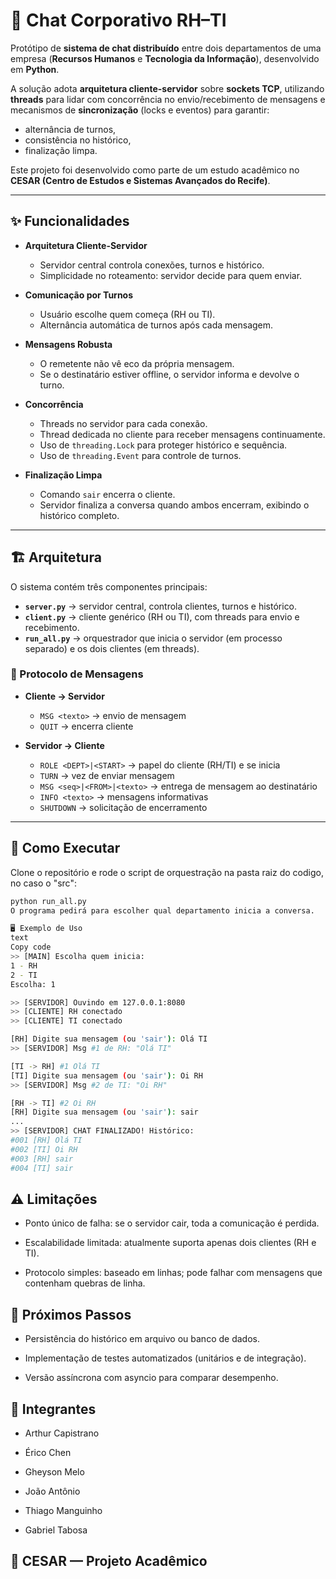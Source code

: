 # 💬 Chat Corporativo RH–TI

Protótipo de **sistema de chat distribuído** entre dois departamentos de uma empresa (**Recursos Humanos** e **Tecnologia da Informação**), desenvolvido em **Python**.  

A solução adota **arquitetura cliente-servidor** sobre **sockets TCP**, utilizando **threads** para lidar com concorrência no envio/recebimento de mensagens e mecanismos de **sincronização** (locks e eventos) para garantir:  
- alternância de turnos,  
- consistência no histórico,  
- finalização limpa.  

Este projeto foi desenvolvido como parte de um estudo acadêmico no **CESAR (Centro de Estudos e Sistemas Avançados do Recife)**.

---

## ✨ Funcionalidades

- **Arquitetura Cliente-Servidor**  
  - Servidor central controla conexões, turnos e histórico.  
  - Simplicidade no roteamento: servidor decide para quem enviar.  

- **Comunicação por Turnos**  
  - Usuário escolhe quem começa (RH ou TI).  
  - Alternância automática de turnos após cada mensagem.  

- **Mensagens Robusta**  
  - O remetente não vê eco da própria mensagem.  
  - Se o destinatário estiver offline, o servidor informa e devolve o turno.  

- **Concorrência**  
  - Threads no servidor para cada conexão.  
  - Thread dedicada no cliente para receber mensagens continuamente.  
  - Uso de `threading.Lock` para proteger histórico e sequência.  
  - Uso de `threading.Event` para controle de turnos.  

- **Finalização Limpa**  
  - Comando `sair` encerra o cliente.  
  - Servidor finaliza a conversa quando ambos encerram, exibindo o histórico completo.  

---

## 🏗️ Arquitetura

O sistema contém três componentes principais:

- **`server.py`** → servidor central, controla clientes, turnos e histórico.  
- **`client.py`** → cliente genérico (RH ou TI), com threads para envio e recebimento.  
- **`run_all.py`** → orquestrador que inicia o servidor (em processo separado) e os dois clientes (em threads).  

### 🔄 Protocolo de Mensagens

- **Cliente → Servidor**
  - `MSG <texto>` → envio de mensagem  
  - `QUIT` → encerra cliente  

- **Servidor → Cliente**
  - `ROLE <DEPT>|<START>` → papel do cliente (RH/TI) e se inicia  
  - `TURN` → vez de enviar mensagem  
  - `MSG <seq>|<FROM>|<texto>` → entrega de mensagem ao destinatário  
  - `INFO <texto>` → mensagens informativas  
  - `SHUTDOWN` → solicitação de encerramento  

---

## 🚀 Como Executar

Clone o repositório e rode o script de orquestração na pasta raiz do codigo, no caso o "src":

```bash
python run_all.py
O programa pedirá para escolher qual departamento inicia a conversa.

🖥️ Exemplo de Uso
text
Copy code
>> [MAIN] Escolha quem inicia:
1 - RH
2 - TI
Escolha: 1

>> [SERVIDOR] Ouvindo em 127.0.0.1:8080
>> [CLIENTE] RH conectado
>> [CLIENTE] TI conectado

[RH] Digite sua mensagem (ou 'sair'): Olá TI
>> [SERVIDOR] Msg #1 de RH: "Olá TI"

[TI -> RH] #1 Olá TI
[TI] Digite sua mensagem (ou 'sair'): Oi RH
>> [SERVIDOR] Msg #2 de TI: "Oi RH"

[RH -> TI] #2 Oi RH
[RH] Digite sua mensagem (ou 'sair'): sair
...
>> [SERVIDOR] CHAT FINALIZADO! Histórico:
#001 [RH] Olá TI
#002 [TI] Oi RH
#003 [RH] sair
#004 [TI] sair
```
## ⚠️ Limitações
- Ponto único de falha: se o servidor cair, toda a comunicação é perdida.

- Escalabilidade limitada: atualmente suporta apenas dois clientes (RH e TI).

- Protocolo simples: baseado em linhas; pode falhar com mensagens que contenham quebras de linha.

## 🔮 Próximos Passos
- Persistência do histórico em arquivo ou banco de dados.

- Implementação de testes automatizados (unitários e de integração).

- Versão assíncrona com asyncio para comparar desempenho.

## 👥 Integrantes

- Arthur Capistrano

- Érico Chen

- Gheyson Melo

- João Antônio

- Thiago Manguinho

- Gabriel Tabosa

## 📍 CESAR — Projeto Acadêmico

